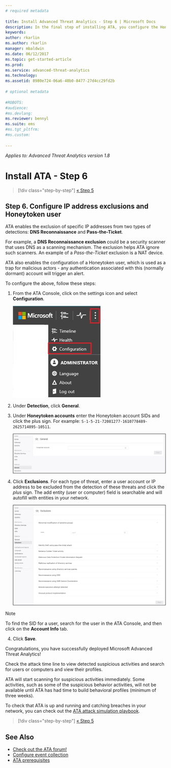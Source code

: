```yaml
---
# required metadata

title: Install Advanced Threat Analytics - Step 6 | Microsoft Docs
description: In the final step of installing ATA, you configure the Honeytoken user.
keywords:
author: rkarlin
ms.author: rkarlin
manager: mbaldwin
ms.date: 06/12/2017
ms.topic: get-started-article
ms.prod:
ms.service: advanced-threat-analytics
ms.technology:
ms.assetid: 8980e724-06a6-40b0-8477-27d4cc29fd2b

# optional metadata

#ROBOTS:
#audience:
#ms.devlang:
ms.reviewer: bennyl
ms.suite: ems
#ms.tgt_pltfrm:
#ms.custom:

---
```


*Applies to: Advanced Threat Analytics version 1.8*



# Install ATA - Step 6

>[!div class="step-by-step"]
[« Step 5](install-ata-step5.md)

## Step 6. Configure IP address exclusions and Honeytoken user
ATA enables the exclusion of specific IP addresses from two types of detections: **DNS Reconnaissance** and **Pass-the-Ticket**. 

For example, a **DNS Reconnaissance exclusion** could be a security scanner that uses DNS as a scanning mechanism. The exclusion helps ATA ignore such scanners. An example of a *Pass-the-Ticket* exclusion is a NAT device.    

ATA also enables the configuration of a Honeytoken user, which is used as a trap for malicious actors - any authentication associated with this (normally dormant) account will trigger an alert.

To configure the above, follow these steps:

1.  From the ATA Console, click on the settings icon and select **Configuration**.

    ![ATA configuration settings](media/ATA-config-icon.JPG)

2.  Under **Detection**, click **General**.

2. Under **Honeytoken accounts** enter the Honeytoken account SIDs and click the plus sign. For example: `S-1-5-21-72081277-1610778489-2625714895-10511`.

   ![Honeytoken](media/honeytoken.png)

3. Click **Exclusions**. For each type of threat, enter a user account or IP address to be excluded from the detection of these threats and click the *plus* sign. The add entity (user or computer) field is searchable and will autofill with entities in your network.

    ![Exclusions](media/exclusions.png)


  > [!NOTE]
  > To find the SID for a user, search for the user in the ATA Console, and then click on the **Account Info** tab. 

4.  Click **Save**.


Congratulations, you have successfully deployed Microsoft Advanced Threat Analytics!

Check the attack time line to view detected suspicious activities and search for users or computers and view their profiles.

ATA will start scanning for suspicious activities immediately. Some activities, such as some of the suspicious behavior activities, will not be available until ATA has had time to build behavioral profiles (minimum of three weeks).

To check that ATA is up and running and catching breaches in your network, you can check out the [ATA attack simulation playbook](https://docs.microsoft.com/enterprise-mobility-security/solutions/ata-attack-simulation-playbook).


>[!div class="step-by-step"]
[« Step 5](install-ata-step5.md)


## See Also

- [Check out the ATA forum!](https://social.technet.microsoft.com/Forums/security/home?forum=mata)
- [Configure event collection](configure-event-collection.md)
- [ATA prerequisites](ata-prerequisites.md)

